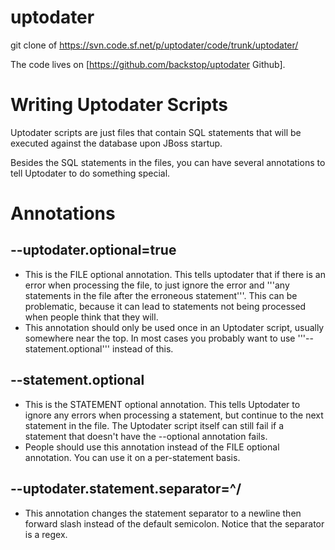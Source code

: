 uptodater
=========

git clone of https://svn.code.sf.net/p/uptodater/code/trunk/uptodater/

The code lives on [https://github.com/backstop/uptodater Github].


Writing Uptodater Scripts
=========================

Uptodater scripts are just files that contain SQL statements that will be executed against the database upon JBoss startup.

Besides the SQL statements in the files, you can have several annotations to tell Uptodater to do something special.

Annotations
===========

--uptodater.optional=true
-------------------------

* This is the FILE optional annotation.  This tells uptodater that if there is an error when processing the file, to just ignore the error and '''any statements in the file after the erroneous statement'''.  This can be problematic, because it can lead to statements not being processed when people think that they will.
* This annotation should only be used once in an Uptodater script, usually somewhere near the top.  In most cases you probably want to use '''--statement.optional''' instead of this.

--statement.optional
--------------------

* This is the STATEMENT optional annotation.  This tells Uptodater to ignore any errors when processing a statement, but continue to the next statement in the file.  The Uptodater script itself can still fail if a statement that doesn't have the --optional annotation fails.
* People should use this annotation instead of the FILE optional annotation.  You can use it on a per-statement basis.

--uptodater.statement.separator=^/
----------------------------------

* This annotation changes the statement separator to a newline then forward slash instead of the default semicolon.  Notice that the separator is a regex.
